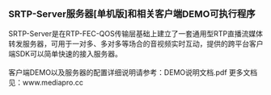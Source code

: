<div><span style="font-size: 18px;"><b>SRTP-Server服务器[单机版]和相关客户端DEMO可执行程序</b></span></div><div><br /></div><div>SRTP-Server是在RTP-FEC-QOS传输层基础上建立了一套通用型RTP直播流媒体转发服务器，可用于一对多、多对多等场合的音视频实时互动，提供的跨平台客户端SDK可以简单快速的接入服务器。</div><div><br /></div><div>客户端DEMO以及服务器的配置详细说明请参考：DEMO说明文档.pdf 更多文档见：www.mediapro.cc </div>
